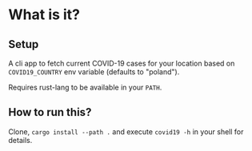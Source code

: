 # What is it?

## Setup

A cli app to fetch current COVID-19 cases for your location based on `COVID19_COUNTRY` env variable (defaults to "poland").

Requires rust-lang to be available in your `PATH`.

## How to run this?

Clone, `cargo install --path .` and execute `covid19 -h` in your shell for details.
